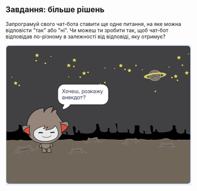 ## Завдання: більше рішень

Запрограмуй свого чат-бота ставити ще одне питання, на яке можна відповісти "так" або "ні". Чи можеш ти зробити так, щоб чат-бот відповідав по-різному в залежності від відповіді, яку отримує?

![знімок екрана](images/chatbot-joke.png)
